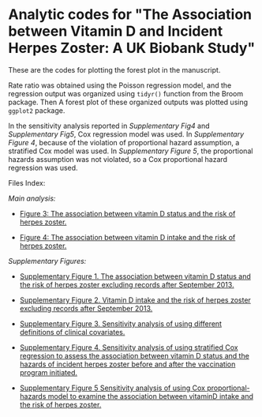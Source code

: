 # Analytic codes for "The Association between Vitamin D and Incident Herpes Zoster: A UK Biobank Study"

These are the codes for plotting the forest plot in the manuscript.

Rate ratio was obtained using the Poisson regression model, and the regression output was organized using `tidyr()` function from the Broom package. Then A forest plot of these organized outputs was plotted using `ggplot2` package.

In the sensitivity analysis reported in *Supplementary Fig4* and *Supplementary Fig5*, Cox regression model was used. In *Supplementary Figure 4*, because of the violation of proportional hazard assumption, a stratified Cox model was used. In *Supplementary Figure 5*, the proportional hazards assumption was not violated, so a Cox proportional hazard regression was used.

Files Index:

*Main analysis:*

-   [Figure 3: The association between vitamin D status and the risk of herpes zoster.](https://github.com/liang-yu12/ukb_vd_hz_publish/blob/aca35f24a6c6b4015d3e69929bf3f79ffe4a48bb/figure_2_vd_hz.R)

-   [Figure 4: The association between vitamin D intake and the risk of herpes zoster.](https://github.com/liang-yu12/ukb_vd_hz_publish/blob/aca35f24a6c6b4015d3e69929bf3f79ffe4a48bb/figure_3_vdsupdrug_hz.R)

*Supplementary Figures:*

-   [Supplementary Figure 1. The association between vitamin D status and the risk of herpes zoster excluding records after September 2013.](https://github.com/liang-yu12/ukb_vd_hz_publish/blob/aca35f24a6c6b4015d3e69929bf3f79ffe4a48bb/supp_fig1_se_novaccine.R)

-   [Supplementary Figure 2. Vitamin D intake and the risk of herpes zoster excluding records after September 2013.](https://github.com/liang-yu12/ukb_vd_hz_publish/blob/aca35f24a6c6b4015d3e69929bf3f79ffe4a48bb/supp_fig2_se_novaccine.R)

-   [Supplementary Figure 3. Sensitivity analysis of using different definitions of clinical covariates.](https://github.com/liang-yu12/ukb_vd_hz_publish/blob/aca35f24a6c6b4015d3e69929bf3f79ffe4a48bb/supp_fig3_se_differentcovariates.R)

-   [Supplementary Figure 4. Sensitivity analysis of using stratified Cox regression to assess the association between vitamin D status and the hazards of incident herpes zoster before and after the vaccination program initiated.](https://github.com/liang-yu12/ukb_vd_hz_publish/blob/aca35f24a6c6b4015d3e69929bf3f79ffe4a48bb/supp_fig4_primary_surv.R)

-   [Supplementary Figure 5 Sensitivity analysis of using Cox proportional-hazards model to examine the association between vitaminD intake and the risk of herpes zoster.](https://github.com/liang-yu12/ukb_vd_hz_publish/blob/aca35f24a6c6b4015d3e69929bf3f79ffe4a48bb/supp_fig5_2ndexp_surv.R)
